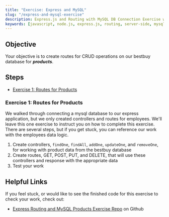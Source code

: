 ```yaml
---
title: "Exercise: Express and MySQL"
slug: "/express-and-mysql-exercise"
description: Express.js and Routing with MySQL DB Connection Exercise with steps
keywords: [javascript, node.js, express.js, routing, server-side, mysql]
---
```


## Objective

Your objective is to create routes for CRUD operations on our bestbuy database for **_products_**.

## Steps

- [Exercise 1: Routes for Products](#exercise-1-routes-for-products)

### Exercise 1: Routes for Products

We walked through connecting a mysql database to our express application, but we only created controllers and routes for employees. We'll leave this one exercise to instruct you on how to complete this exercise. There are several steps, but if you get stuck, you can reference our work with the employees data logic.

1. Create controllers, `findOne`, `findAll`, `addOne`, `updateOne`, and `removeOne`, for working with product data from the bestbuy database
2. Create routes, GET, POST, PUT, and DELETE, that will use these controllers and response with the appropriate data
3. Test your work

## Helpful Links

If you feel stuck, or would like to see the finished code for this exercise to check your work, check out:

<!-- - [React #4: React Hooks Exercise Video](https://vimeo.com/743441262) on Vimeo -->

- [Express Routing and MySQL Products Exercise Repo](https://github.com/Bryantellius/node-exercise/tree/finished) on Github
